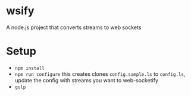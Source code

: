 # wsify
A node.js project that converts streams to web sockets

# Setup

* `npm install`
* `npm run configure` this creates clones `config.sample.ls` to `config.ls`, update the config with streams you want to web-socketify
* `gulp`